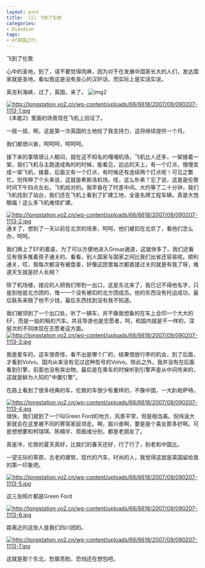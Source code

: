 ```yaml
---
layout: post
title: （三）飞到了伦敦
categories:
- Diandian
tags:
- ef英国之行, 
---
```

<p>飞到了伦敦 </p>
  <p>心中的圣地，到了，请不要觉得肉麻，因为对于在发展中国家长大的人们，发达国家就是圣地，看似我这是没有良心的汉奸话，而实际上是实话实说。 </p>
  <p>英吉利海峡，过了，英国，来了。 <img src="http://img.xiami.com/images/album/img69/7169/5665151356500220.jpg" alt="img2" /> </p>
  <p><a href="http://longstation.yo2.cn/wp-content/uploads/66/6618/2007/09/090207-1113-1.jpg" target="_blank"><img id="DOWNLOADFAILAAAAAAAAAAAAAAAAAAAA" alt="http://longstation.yo2.cn/wp-content/uploads/66/6618/2007/09/090207-1113-1.jpg" /></a>《本能2》里面的场景现在飞机上验证了。 </p>
  <p>一摇一摇，啊，这是第一次英国的土地给了我支持力，这将继续提供一个月。 </p>
  <p>我们都很兴奋，呵呵呵，呵呵呵。 </p>
  <p>接下来的事情很让人郁闷，就在这不知名的嘎嘎机场，飞机比人还多，一架接着一架，我们飞机与主跑道成角的的时候，能看见，远远的天上，有一个灯点，慢慢变成一架飞机，接着，后面又有一个灯点，有时候还有连续两个灯点呢！可见之繁忙。倪伟伸了个头来说，这就是希斯洛机场。哇，这么朴素？忘了说，这是是伦敦时间下午四点左右，飞机给对的。我早昏在了时差中间。大约等了二十分钟，我们飞机找到了站台，我们还在飞机上看到了扩建工地，全是名牌工程车辆，真是大饱眼福！这么多飞机难怪扩建。 </p>
  <p><a href="http://longstation.yo2.cn/wp-content/uploads/66/6618/2007/09/090207-1113-2.jpg" target="_blank"><img id="DOWNLOADFAILAAAAAAAAAAAAAAAAAAAA" alt="http://longstation.yo2.cn/wp-content/uploads/66/6618/2007/09/090207-1113-2.jpg" /></a>通关了，想到了一天以前在北京的场景，呵呵，他们被扣在北京了，看他们怎么办，呵呵。 </p>
  <p>我们换上了EF的着装，为了可以方便地进入Group通道，这就快多了。我们还看见有很多推着孩子通关的，看看，别人国家与国家之间比我们出省还容易呢。顺利通关，哎，我每次都没有被盘查，好像这团里每次都直接过关的就是有我了呀，难道天生就是好人长相？ </p>
  <p>除了机场楼，接应的人把我们带到一出口，这是东北来了，我已记不得他名字，只是到他是北方团的，惟一一个没有被扣的北方团成员。他的东西没有托运成功，最后联系来赔了他不少钱，最后东西找到没有我不知道。 </p>
  <p>我们被领到了一个出口处，听了一辆车，并不像我想象的在车上会印一个大大的EF，而是一般的租的汽车。并且导游也是志愿者，呵，和国内就是不一样的，深层次的不同体现在志愿者这方面。<a href="http://longstation.yo2.cn/wp-content/uploads/66/6618/2007/09/090207-1113-3.jpg" target="_blank"><img id="DOWNLOADFAILAAAAAAAAAAAAAAAAAAAA" alt="http://longstation.yo2.cn/wp-content/uploads/66/6618/2007/09/090207-1113-3.jpg" /></a> </p>
  <p>我是爱车的，这车很奇怪，看不出是哪个厂的，结果借放行李的机会，到了后面，才看到Volvo。国内从来没有见过这种型号的Volvo。除此之外，我并没有在后面看到引擎，前面也没有突出物。最后是在乘车的时候听到引擎声是从中间传来的，这就是鲜为人知的&quot;中置引擎&quot;。 </p>
  <p>在路上看到了很多经典的车，伦敦的车很少有重样的，不像中国，一大趴帕萨特。 </p>
  <p><a href="http://longstation.yo2.cn/wp-content/uploads/66/6618/2007/09/090207-1113-4.jpg" target="_blank"><img id="DOWNLOADFAILAAAAAAAAAAAAAAAAAAAA" alt="http://longstation.yo2.cn/wp-content/uploads/66/6618/2007/09/090207-1113-4.jpg" /></a>很快，我们就到了一个叫Green Ford的地方，风景平常，但是相当美。倪伟说大家就会在这里被不同的寄宿家庭领走。啊，振兴奋啊，要是是个美女那多好啊。可是想想要和柯瑞琪、陈楠宇、周振彧分别，都是老朋友了。 </p>
  <p>真是冷，伦敦的夏天真好，比我们的春天还好，行了行了，别老和中国比。 </p>
  <p>一望无际的草原，古老的建筑，现代的汽车，时尚的人，我觉得这就是英国留给我的第一印象吧。 </p>
  <p><a href="http://longstation.yo2.cn/wp-content/uploads/66/6618/2007/09/090207-1113-5.jpg" target="_blank"><img id="DOWNLOADFAILAAAAAAAAAAAAAAAAAAAA" alt="http://longstation.yo2.cn/wp-content/uploads/66/6618/2007/09/090207-1113-5.jpg" /></a> </p>
  <p>这三张照片都是Green Ford </p>
  <p><a href="http://longstation.yo2.cn/wp-content/uploads/66/6618/2007/09/090207-1113-6.jpg" target="_blank"><img id="DOWNLOADFAILAAAAAAAAAAAAAAAAAAAA" alt="http://longstation.yo2.cn/wp-content/uploads/66/6618/2007/09/090207-1113-6.jpg" /></a> </p>
  <p>距离近的这些人是我们四川团的。 </p>
  <p><a href="http://longstation.yo2.cn/wp-content/uploads/66/6618/2007/09/090207-1113-7.jpg" target="_blank"><img id="DOWNLOADFAILAAAAAAAAAAAAAAAAAAAA" alt="http://longstation.yo2.cn/wp-content/uploads/66/6618/2007/09/090207-1113-7.jpg" /></a> </p>
  <p>这就是那个东北，愁眉苦脸，恐怕还在想包吧。</p>
